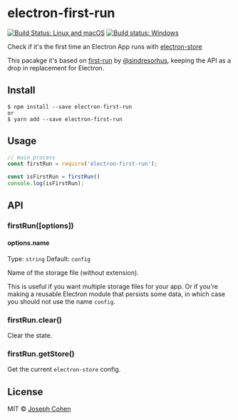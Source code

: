 # electron-first-run

[![Build Status: Linux and macOS](https://travis-ci.org/joecohens/electron-first-run.svg?branch=master)](https://travis-ci.org/joecohens/electron-first-run) [![Build status: Windows](https://ci.appveyor.com/api/projects/status/xsvax2qy6lao3y25?svg=true)](https://ci.appveyor.com/project/joecohens/electron-first-run/branch/master)

Check if it's the first time an Electron App runs with [electron-store](https://github.com/sindresorhus/electron-store)

This pacakge it's based on [first-run](https://github.com/sindresorhus/first-run) by [@sindresorhus](https://github.com/sindresorhus), keeping the API as a drop in replacement for Electron.

## Install

```
$ npm install --save electron-first-run
or
$ yarn add --save electron-first-run
```

## Usage

```js
// main process
const firstRun = require('electron-first-run');

const isFirstRun = firstRun()
console.log(isFirstRun);
```

## API

### firstRun([options])

#### options.name

Type: `string`
Default: `config`

Name of the storage file (without extension).

This is useful if you want multiple storage files for your app. Or if you're making a reusable Electron module that persists some data, in which case you should not use the name `config`.

### firstRun.clear()

Clear the state.

### firstRun.getStore()

Get the current `electron-store` config.


## License

MIT © [Joseph Cohen](http://joecohens.com)
